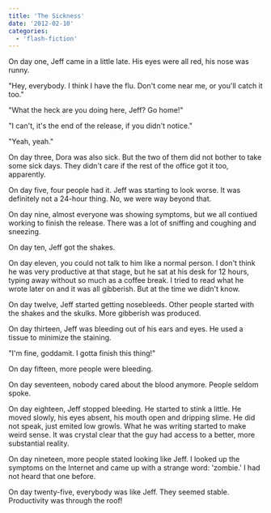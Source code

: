 ```yaml
---
title: 'The Sickness'
date: '2012-02-10'
categories:
  - 'flash-fiction'
---
```


On day one, Jeff came in a little late. His eyes were all red, his nose was
runny.

<!-- truncate -->

"Hey, everybody. I think I have the flu. Don't come near me, or you'll catch it
too."

"What the heck are you doing here, Jeff? Go home!"

"I can't, it's the end of the release, if you didn't notice."

"Yeah, yeah."

On day three, Dora was also sick. But the two of them did not bother to take
some sick days. They didn't care if the rest of the office got it too,
apparently.

On day five, four people had it. Jeff was starting to look worse. It was
definitely not a 24-hour thing. No, we were way beyond that.

On day nine, almost everyone was showing symptoms, but we all contiued working
to finish the release. There was a lot of sniffing and coughing and sneezing.

On day ten, Jeff got the shakes.

On day eleven, you could not talk to him like a normal person. I don't think he
was very productive at that stage, but he sat at his desk for 12 hours, typing
away without so much as a coffee break. I tried to read what he wrote later on
and it was all gibberish. But at the time we didn't know.

On day twelve, Jeff started getting nosebleeds. Other people started with the
shakes and the skulks. More gibberish was produced.

On day thirteen, Jeff was bleeding out of his ears and eyes. He used a tissue to
minimize the staining.

"I'm fine, goddamit. I gotta finish this thing!"

On day fifteen, more people were bleeding.

On day seventeen, nobody cared about the blood anymore. People seldom spoke.

On day eighteen, Jeff stopped bleeding. He started to stink a little. He moved
slowly, his eyes absent, his mouth open and dripping slime. He did not speak,
just emited low growls. What he was writing started to make weird sense. It was
crystal clear that the guy had access to a better, more substantial reality.

On day nineteen, more people stated looking like Jeff. I looked up the symptoms
on the Internet and came up with a strange word: 'zombie.' I had not heard that
one before.

On day twenty-five, everybody was like Jeff. They seemed stable. Productivity
was through the roof!
